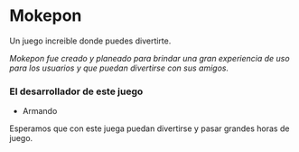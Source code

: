 # Mokepon
Un juego increible donde puedes divertirte.

*Mokepon fue creado y planeado para brindar una gran experiencia de uso para los usuarios y que puedan divertirse con sus amigos.*

### El desarrollador de este juego
- Armando

Esperamos que con  este juega puedan divertirse y pasar grandes horas de juego.
